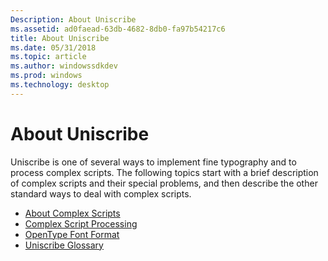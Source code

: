 ```yaml
---
Description: About Uniscribe
ms.assetid: ad0faead-63db-4682-8db0-fa97b54217c6
title: About Uniscribe
ms.date: 05/31/2018
ms.topic: article
ms.author: windowssdkdev
ms.prod: windows
ms.technology: desktop
---
```


# About Uniscribe

Uniscribe is one of several ways to implement fine typography and to process complex scripts. The following topics start with a brief description of complex scripts and their special problems, and then describe the other standard ways to deal with complex scripts.

-   [About Complex Scripts](about-complex-scripts.md)
-   [Complex Script Processing](complex-script-processing.md)
-   [OpenType Font Format](opentype-font-format.md)
-   [Uniscribe Glossary](uniscribe-glossary.md)

 

 



